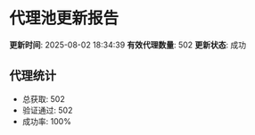 # 代理池更新报告

**更新时间**: 2025-08-02 18:34:39
**有效代理数量**: 502
**更新状态**:  成功

## 代理统计
- 总获取: 502
- 验证通过: 502
- 成功率: 100%
